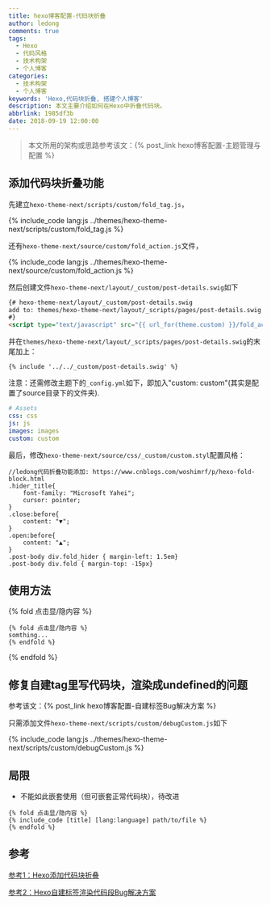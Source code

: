 ```yaml
---
title: hexo博客配置-代码块折叠
author: ledong
comments: true
tags:
  - Hexo
  - 代码风格
  - 技术构架
  - 个人博客
categories:
  - 技术构架
  - 个人博客
keywords: 'Hexo,代码块折叠, 搭建个人博客'
description: 本文主要介绍如何在Hexo中折叠代码块。
abbrlink: 1985df3b
date: 2018-09-19 12:00:00
---
```


> 本文所用的架构或思路参考该文：{% post_link hexo博客配置-主题管理与配置 %}

## 添加代码块折叠功能

先建立`hexo-theme-next/scripts/custom/fold_tag.js`，

{% include_code lang:js ../themes/hexo-theme-next/scripts/custom/fold_tag.js %}

还有`hexo-theme-next/source/custom/fold_action.js`文件，

{% include_code lang:js ../themes/hexo-theme-next/source/custom/fold_action.js %}

然后创建文件`hexo-theme-next/layout/_custom/post-details.swig`如下

```html
{# hexo-theme-next/layout/_custom/post-details.swig
add to: themes/hexo-theme-next/layout/_scripts/pages/post-details.swig
#}
<script type="text/javascript" src="{{ url_for(theme.custom) }}/fold_action.js?v={{ version }}"></script>
```

并在`themes/hexo-theme-next/layout/_scripts/pages/post-details.swig`的末尾加上：

```swig
{% include '../../_custom/post-details.swig' %}
```

注意：还需修改主题下的`_config.yml`如下，即加入"custom: custom"(其实是配置了source目录下的文件夹).

```yml
# Assets
css: css
js: js
images: images
custom: custom
```

最后，修改`hexo-theme-next/source/css/_custom/custom.styl`配置风格：

```styl
//ledong代码折叠功能添加: https://www.cnblogs.com/woshimrf/p/hexo-fold-block.html
.hider_title{
    font-family: "Microsoft Yahei";
    cursor: pointer;
}
.close:before{
    content: "▼";
}
.open:before{
    content: "▲";
}
.post-body div.fold_hider { margin-left: 1.5em}
.post-body div.fold { margin-top: -15px}
```

## 使用方法

{% fold 点击显/隐内容 %}

```hexo_md
{% fold 点击显/隐内容 %}
somthing...
{% endfold %}
```

{% endfold %}

## 修复自建tag里写代码块，渲染成undefined的问题

参考该文：{% post_link hexo博客配置-自建标签Bug解决方案 %}

只需添加文件`hexo-theme-next/scripts/custom/debugCustom.js`如下

{% include_code lang:js ../themes/hexo-theme-next/scripts/custom/debugCustom.js %}

## 局限

- 不能如此嵌套使用（但可嵌套正常代码块），待改进

```hexo_md
{% fold 点击显/隐内容 %}
{% include_code [title] [lang:language] path/to/file %}
{% endfold %}
```

## 参考

[参考1：Hexo添加代码块折叠](https://www.cnblogs.com/woshimrf/p/hexo-fold-block.html)

[参考2：Hexo自建标签渲染代码段Bug解决方案](https://www.oyohyee.com/post/Note/hexo_tag/)